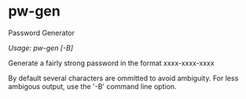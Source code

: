 # pw-gen
Password Generator

<i>Usage: pw-gen [-B]</i>

Generate a fairly strong password in the format xxxx-xxxx-xxxx

By default several characters are ommitted to avoid ambiguity. For less ambigous output, use the '-B' command line option.
